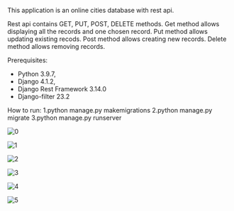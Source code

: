 This application is an online cities database with rest api.

Rest api contains GET, PUT, POST, DELETE methods.
Get method allows displaying all the records and one chosen record.
Put method allows updating existing recods.
Post method allows creating new records.
Delete method allows removing records.

Prerequisites:

- Python 3.9.7,
- Django 4.1.2,
- Django Rest Framework 3.14.0
- Django-filter 23.2

How to run: 1.python manage.py makemigrations 2.python manage.py migrate 3.python manage.py runserver







![0](https://github.com/ma-github-account/Web-App-Online-Cities-Database-With-Rest-Api/assets/89083426/eec02612-bb86-402f-812d-d43638696821)









![1](https://github.com/ma-github-account/Web-App-Online-Cities-Database-With-Rest-Api/assets/89083426/65291e7d-1ade-4f01-b34d-aba0408fb1f4)








![2](https://github.com/ma-github-account/Web-App-Online-Cities-Database-With-Rest-Api/assets/89083426/44156e3d-77fc-4ae4-b92e-2acda5a5f9f7)







![3](https://github.com/ma-github-account/Web-App-Online-Cities-Database-With-Rest-Api/assets/89083426/f18249c5-445f-43cf-8a16-0c91c6f7effc)







![4](https://github.com/ma-github-account/Web-App-Online-Cities-Database-With-Rest-Api/assets/89083426/3b026435-1cdc-41c1-88ab-5437a18acc28)






![5](https://github.com/ma-github-account/Web-App-Online-Cities-Database-With-Rest-Api/assets/89083426/21ddbf7a-e593-40ca-a549-a8a13b37f9be)





































